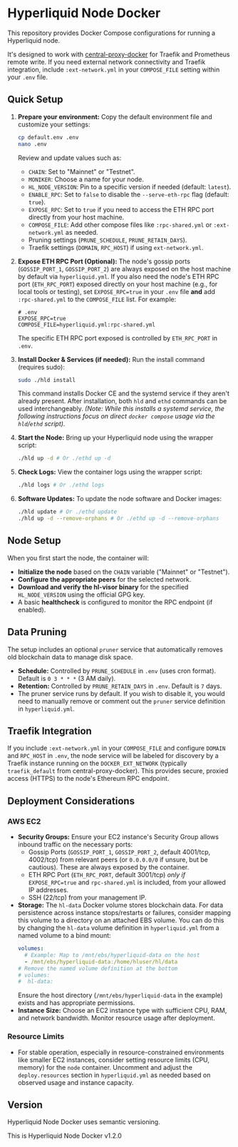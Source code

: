 # Hyperliquid Node Docker

This repository provides Docker Compose configurations for running a Hyperliquid node.

It's designed to work with [central-proxy-docker](https://github.com/CryptoManufaktur-io/central-proxy-docker) for Traefik and Prometheus remote write. If you need external network connectivity and Traefik integration, include `:ext-network.yml` in your `COMPOSE_FILE` setting within your `.env` file.

## Quick Setup

1.  **Prepare your environment:**
    Copy the default environment file and customize your settings:
    ```bash
    cp default.env .env
    nano .env
    ```
    Review and update values such as:
    *   `CHAIN`: Set to "Mainnet" or "Testnet".
    *   `MONIKER`: Choose a name for your node.
    *   `HL_NODE_VERSION`: Pin to a specific version if needed (default: `latest`).
    *   `ENABLE_RPC`: Set to `false` to disable the `--serve-eth-rpc` flag (default: `true`).
    *   `EXPOSE_RPC`: Set to `true` if you need to access the ETH RPC port directly from your host machine.
    *   `COMPOSE_FILE`: Add other compose files like `:rpc-shared.yml` or `:ext-network.yml` as needed.
    *   Pruning settings (`PRUNE_SCHEDULE`, `PRUNE_RETAIN_DAYS`).
    *   Traefik settings (`DOMAIN`, `RPC_HOST`) if using `ext-network.yml`.

2.  **Expose ETH RPC Port (Optional):**
    The node's gossip ports (`GOSSIP_PORT_1`, `GOSSIP_PORT_2`) are always exposed on the host machine by default via `hyperliquid.yml`. If you also need the node's ETH RPC port (`ETH_RPC_PORT`) exposed directly on your host machine (e.g., for local tools or testing), set `EXPOSE_RPC=true` in your `.env` file **and** add `:rpc-shared.yml` to the `COMPOSE_FILE` list. For example:
    ```env
    # .env
    EXPOSE_RPC=true
    COMPOSE_FILE=hyperliquid.yml:rpc-shared.yml
    ```
    The specific ETH RPC port exposed is controlled by `ETH_RPC_PORT` in `.env`.

3.  **Install Docker & Services (if needed):**
    Run the install command (requires sudo):
    ```bash
    sudo ./hld install
    ```
    This command installs Docker CE and the systemd service if they aren't already present. After installation, both `hld` and `ethd` commands can be used interchangeably.
    *(Note: While this installs a systemd service, the following instructions focus on direct `docker compose` usage via the `hld`/`ethd` script).*

4.  **Start the Node:**
    Bring up your Hyperliquid node using the wrapper script:
    ```bash
    ./hld up -d # Or ./ethd up -d
    ```

5.  **Check Logs:**
    View the container logs using the wrapper script:
    ```bash
    ./hld logs # Or ./ethd logs
    ```

6.  **Software Updates:**
    To update the node software and Docker images:
    ```bash
    ./hld update # Or ./ethd update
    ./hld up -d --remove-orphans # Or ./ethd up -d --remove-orphans
    ```

## Node Setup

When you first start the node, the container will:
*   **Initialize the node** based on the `CHAIN` variable ("Mainnet" or "Testnet").
*   **Configure the appropriate peers** for the selected network.
*   **Download and verify the hl-visor binary** for the specified `HL_NODE_VERSION` using the official GPG key.
*   A basic **healthcheck** is configured to monitor the RPC endpoint (if enabled).

## Data Pruning

The setup includes an optional `pruner` service that automatically removes old blockchain data to manage disk space.
*   **Schedule:** Controlled by `PRUNE_SCHEDULE` in `.env` (uses cron format). Default is `0 3 * * *` (3 AM daily).
*   **Retention:** Controlled by `PRUNE_RETAIN_DAYS` in `.env`. Default is `7` days.
*   The pruner service runs by default. If you wish to disable it, you would need to manually remove or comment out the `pruner` service definition in `hyperliquid.yml`.

## Traefik Integration

If you include `:ext-network.yml` in your `COMPOSE_FILE` and configure `DOMAIN` and `RPC_HOST` in `.env`, the node service will be labeled for discovery by a Traefik instance running on the `DOCKER_EXT_NETWORK` (typically `traefik_default` from central-proxy-docker). This provides secure, proxied access (HTTPS) to the node's Ethereum RPC endpoint.

## Deployment Considerations

### AWS EC2
*   **Security Groups:** Ensure your EC2 instance's Security Group allows inbound traffic on the necessary ports:
    *   Gossip Ports (`GOSSIP_PORT_1`, `GOSSIP_PORT_2`, default 4001/tcp, 4002/tcp) from relevant peers (or `0.0.0.0/0` if unsure, but be cautious). These are always exposed by the container.
    *   ETH RPC Port (`ETH_RPC_PORT`, default 3001/tcp) *only if* `EXPOSE_RPC=true` and `rpc-shared.yml` is included, from your allowed IP addresses.
    *   SSH (22/tcp) from your management IP.
*   **Storage:** The `hl-data` Docker volume stores blockchain data. For data persistence across instance stops/restarts or failures, consider mapping this volume to a directory on an attached EBS volume. You can do this by changing the `hl-data` volume definition in `hyperliquid.yml` from a named volume to a bind mount:
    ```yaml
    volumes:
      # Example: Map to /mnt/ebs/hyperliquid-data on the host
      - /mnt/ebs/hyperliquid-data:/home/hluser/hl/data
    # Remove the named volume definition at the bottom
    # volumes:
    #  hl-data:
    ```
    Ensure the host directory (`/mnt/ebs/hyperliquid-data` in the example) exists and has appropriate permissions.
*   **Instance Size:** Choose an EC2 instance type with sufficient CPU, RAM, and network bandwidth. Monitor resource usage after deployment.

### Resource Limits
*   For stable operation, especially in resource-constrained environments like smaller EC2 instances, consider setting resource limits (CPU, memory) for the `node` container. Uncomment and adjust the `deploy.resources` section in `hyperliquid.yml` as needed based on observed usage and instance capacity.

## Version

Hyperliquid Node Docker uses semantic versioning.

This is Hyperliquid Node Docker v1.2.0